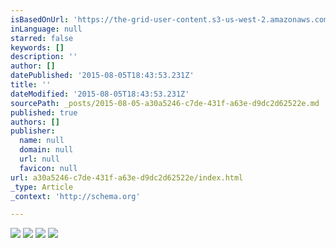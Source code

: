 ```yaml
---
isBasedOnUrl: 'https://the-grid-user-content.s3-us-west-2.amazonaws.com/b5e51c52-b4b9-4750-b877-cc0ea25a69e9.jpg'
inLanguage: null
starred: false
keywords: []
description: ''
author: []
datePublished: '2015-08-05T18:43:53.231Z'
title: ''
dateModified: '2015-08-05T18:43:53.231Z'
sourcePath: _posts/2015-08-05-a30a5246-c7de-431f-a63e-d9dc2d62522e.md
published: true
authors: []
publisher:
  name: null
  domain: null
  url: null
  favicon: null
url: a30a5246-c7de-431f-a63e-d9dc2d62522e/index.html
_type: Article
_context: 'http://schema.org'

---
```

![](https://the-grid-user-content.s3-us-west-2.amazonaws.com/b5e51c52-b4b9-4750-b877-cc0ea25a69e9.jpg)
![](https://the-grid-user-content.s3-us-west-2.amazonaws.com/73a340fa-d5c4-448c-8a9d-d760a13fe1d0.jpg)
![](https://the-grid-user-content.s3-us-west-2.amazonaws.com/136de529-163a-4e97-aac1-cfa6310ff9e3.jpg)
![](https://the-grid-user-content.s3-us-west-2.amazonaws.com/c7286740-bb3d-4a67-8e6e-a44cf5d3d1e7.jpg)